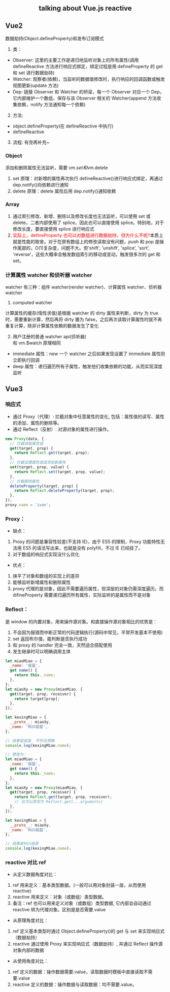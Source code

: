 <h2 style="text-align: center;">talking about Vue.js reactive</h2>

## Vue2

数据劫持(Object.defineProperty)和发布订阅模式

1. 类：

- Observer: 这里的主要工作是递归地监听对象上的所有属性(调用 defineReactive 方法进行响应式绑定，绑定过程是用 defineProperty 的 get 和 set 进行数据劫持)
- Watcher: 观察者(依赖)，当监听的数据值修改时，执行响应的回调函数或触发视图更新(update 方法)
- Dep: 链接 Observer 和 Watcher 的桥梁，每一个 Observer 对应一个 Dep，它内部维护一个数组，保存与该 Observer 相关的 Watcher(append 方法收集依赖，notify 方法通知每一个依赖)

2. 方法:

- object.defineProperty(在 defineReactive 中执行)
- defineReactive

3. 流程: 有空再补充~

### Object

添加和删除属性无法监听，需要 vm.$set和vm.$delete

1. set 原理：对新增的属性再次执行 defineReactive()进行响应式绑定，再通过 dep.notify()向依赖进行通知
2. delete 原理：delete 属性后用 dep.notify()通知依赖

### Array

1. 通过索引修改、新增、删除以及修改长度也无法监听，可以使用 set 或 delete，二者内部使用了 splice。因此也可以直接使用 splice。特别地，对于修改长度，要直接使用 splice 进行响应式
2. <span style="color:red">实际上，defineProperty 也可以对数组进行数据劫持，但为什么不呢?</span>本质上就是性能的取舍。对于在原有数组上的修改读取没有问题，push 和 pop 是操作尾部的，O(1)复杂度，问题不大。但'shift', 'unshift', 'splice', 'sort', 'reverse'，这些大概率会触发数组索引的移动或变动，触发很多次的 get 和 set。

### 计算属性 watcher 和侦听器 watcher

watcher 有三种：组件 watcher(render watcher)、计算属性 watcher、侦听器 watcher

1. computed watcher

计算属性的缓存(惰性求值)是根据 watcher 的 dirty 属性来判断，dirty 为 true 时，需要重新计算，然后再将 dirty 置为 false，之后再次读取计算属性时就不再重复计算，除非计算属性依赖的数据发生了变化

2. 用户注册的普通 watcher api(侦听器)  
   和 vm.\$watch 原理相同

- immediate 属性：new 一个 watcher 之后如果发现设置了 immediate 属性则立即执行回调
- deep 属性：递归遍历所有子属性，触发他们收集依赖的功能，从而实现深度监听

## Vue3

### 响应式

- 通过 Proxy（代理）: 拦截对象中任意属性的变化, 包括：属性值的读写、属性的添加、属性的删除等。
- 通过 Reflect（反射）: 对源对象的属性进行操作。

```js
new Proxy(data, {
  // 拦截读取属性值
  get(target, prop) {
    return Reflect.get(target, prop);
  },
  // 拦截设置属性值或添加新属性
  set(target, prop, value) {
    return Reflect.set(target, prop, value);
  },
  // 拦截删除属性
  deleteProperty(target, prop) {
    return Reflect.deleteProperty(target, prop);
  },
});
proxy.name = 'ivan';
```

### Proxy：

- 缺点：

1. Proxy 的问题是兼容性较差(不支持 IE)，由于 ES5 的限制，Proxy 功能特性无法用 ES5 的语法写出来，也就是没有 polyfill，不过 IE 已经挂了。
2. 对于数组的响应式实现没什么优化

- 优点：

1. 抹平了对象和数组的实现上的差异
2. 能够监听新增属性和删除属性
3. proxy 代理的是对象，因此不需要遍历属性，但深层的对象仍需深度遍历。而 difineProperty 需要递归遍历所有属性，实际监听的是属性而不是对象

### Reflect：

是 window 的内置对象，用来操作源对象。和直接操作源对象相比的优势是：

1. 不会因为报错而中断正常的代码逻辑执行(源码中常见，平常开发基本不使用)
2. set 返回布尔值，能判断是否执行成功
3. 和 proxy 的 handler 完全一致，天然适合搭配使用
4. 发生继承时可以明确调用主体

```js
let miaoMiao = {
  _name: '疫苗',
  get name() {
    return this._name;
  },
};
let miaoXy = new Proxy(miaoMiao, {
  get(target, prop, receiver) {
    return target[prop];
  },
});

let kexingMiao = {
  __proto__: miaoXy,
  _name: '科兴疫苗',
};

// 结果是疫苗  不符合预期
console.log(kexingMiao.name);

// 更改为：
let miaoMiao = {
  _name: '疫苗',
  get name() {
    return this._name;
  },
};
let miaoXy = new Proxy(miaoMiao, {
  get(target, prop, receiver) {
    return Reflect.get(target, prop, receiver);
    // 也可以简写为 Reflect.get(...arguments)
  },
});

let kexingMiao = {
  __proto__: miaoXy,
  _name: '科兴疫苗',
};

// 结果是科兴疫苗
console.log(kexingMiao.name);
```

### reactive 对比 ref

- 从定义数据角度对比：

1. ref 用来定义：基本类型数据。(一般可以用对象封装一层，从而使用 reactive)
2. reactive 用来定义：对象（或数组）类型数据。
3. 备注：ref 也可以用来定义对象（或数组）类型数据, 它内部会自动通过 reactive 转为代理对象。区别是是否需要.value

- 从原理角度对比：

1. ref 定义基本类型时通过 Object.defineProperty()的 get 与 set 来实现响应式（数据劫持）
2. reactive 通过使用 Proxy 来实现响应式（数据劫持）, 并通过 Reflect 操作源对象内部的数据

- 从使用角度对比：

1. ref 定义的数据：操作数据需要.value，读取数据时模板中直接读取不需要.value
2. reactive 定义的数据：操作数据与读取数据：均不需要.value。
